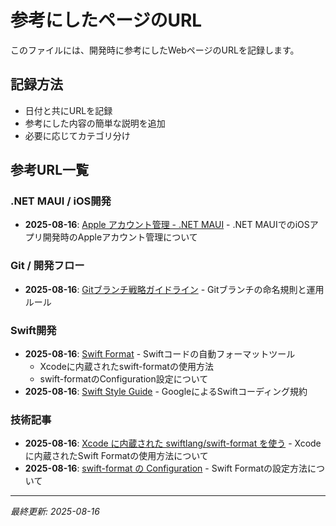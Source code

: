 # 参考にしたページのURL

このファイルには、開発時に参考にしたWebページのURLを記録します。

## 記録方法
- 日付と共にURLを記録
- 参考にした内容の簡単な説明を追加
- 必要に応じてカテゴリ分け

## 参考URL一覧

### .NET MAUI / iOS開発
- **2025-08-16**: [Apple アカウント管理 - .NET MAUI](https://learn.microsoft.com/ja-jp/dotnet/maui/ios/apple-account-management?view=net-maui-9.0) - .NET MAUIでのiOSアプリ開発時のAppleアカウント管理について

### Git / 開発フロー
- **2025-08-16**: [Gitブランチ戦略ガイドライン](https://future-architect.github.io/arch-guidelines/documents/forGitBranch/git_branch_standards.html) - Gitブランチの命名規則と運用ルール

### Swift開発
- **2025-08-16**: [Swift Format](https://github.com/swiftlang/swift-format) - Swiftコードの自動フォーマットツール
  - Xcodeに内蔵されたswift-formatの使用方法
  - swift-formatのConfiguration設定について
- **2025-08-16**: [Swift Style Guide](https://google.github.io/swift/swift/) - GoogleによるSwiftコーディング規約

### 技術記事
- **2025-08-16**: [Xcode に内蔵された swiftlang/swift-format を使う](https://zenn.dev/treastrain/articles/8f461a75731562) - Xcodeに内蔵されたSwift Formatの使用方法について
- **2025-08-16**: [swift-format の Configuration](https://zenn.dev/kyome/articles/a2dad672c0a65c) - Swift Formatの設定方法について

---
*最終更新: 2025-08-16*
